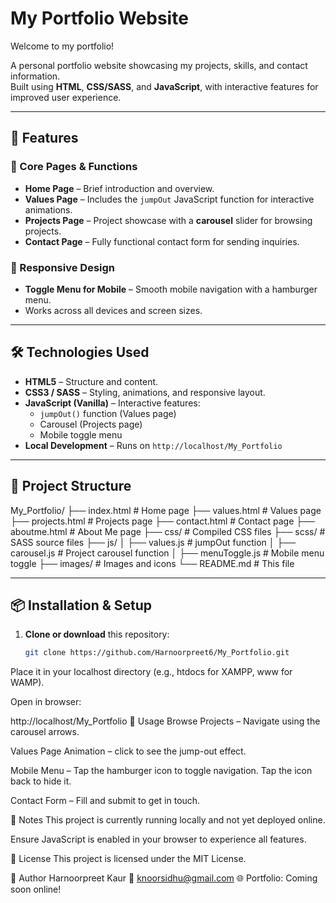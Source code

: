 # My Portfolio Website

Welcome to my portfolio!

A personal portfolio website showcasing my projects, skills, and contact information.  
Built using **HTML**, **CSS/SASS**, and **JavaScript**, with interactive features for improved user experience.

---

## 🚀 Features

### 📌 Core Pages & Functions
- **Home Page** – Brief introduction and overview.
- **Values Page** – Includes the `jumpOut` JavaScript function for interactive animations.
- **Projects Page** – Project showcase with a **carousel** slider for browsing projects.
- **Contact Page** – Fully functional contact form for sending inquiries.

### 📱 Responsive Design
- **Toggle Menu for Mobile** – Smooth mobile navigation with a hamburger menu.
- Works across all devices and screen sizes.

---

## 🛠 Technologies Used
- **HTML5** – Structure and content.
- **CSS3 / SASS** – Styling, animations, and responsive layout.
- **JavaScript (Vanilla)** – Interactive features:
  - `jumpOut()` function (Values page)
  - Carousel (Projects page)
  - Mobile toggle menu
- **Local Development** – Runs on `http://localhost/My_Portfolio`

---

## 📂 Project Structure
My_Portfolio/
├── index.html # Home page
├── values.html # Values page
├── projects.html # Projects page
├── contact.html # Contact page
├── aboutme.html # About Me page
├── css/ # Compiled CSS files
├── scss/ # SASS source files
├── js/
│ ├── values.js # jumpOut function
│ ├── carousel.js # Project carousel function
│ ├── menuToggle.js # Mobile menu toggle
├── images/ # Images and icons
└── README.md # This file


---

## 📦 Installation & Setup
1. **Clone or download** this repository:
   ```bash
   git clone https://github.com/Harnoorpreet6/My_Portfolio.git
Place it in your localhost directory (e.g., htdocs for XAMPP, www for WAMP).

Open in browser:


http://localhost/My_Portfolio
🎯 Usage
Browse Projects – Navigate using the carousel arrows.

Values Page Animation – click to see the jump-out effect.

Mobile Menu – Tap the hamburger icon to toggle navigation. Tap the icon back to hide it.

Contact Form – Fill and submit to get in touch.

📌 Notes
This project is currently running locally and not yet deployed online.

Ensure JavaScript is enabled in your browser to experience all features.

📄 License
This project is licensed under the MIT License.

👤 Author
Harnoorpreet Kaur
📧 knoorsidhu@gmail.com
🌐 Portfolio: Coming soon online!